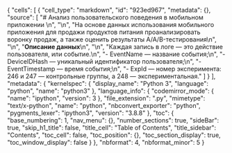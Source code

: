 {
 "cells": [
  {
   "cell_type": "markdown",
   "id": "923ed967",
   "metadata": {},
   "source": [
    "# Анализ пользовательского поведения в мобильном приложении \n",
    "\n",
    "На основе данных использования мобильного приложения для продажи продуктов питания проанализировать воронку продаж, а также оценить результаты A/A/B-тестирования\n",
    "\n",
    "**Описание данных**\n",
    "\n",
    "Каждая запись в логе — это действие пользователя, или событие.\n",
    "- EventName — название события;\n",
    "- DeviceIDHash — уникальный идентификатор пользователя;\n",
    "- EventTimestamp — время события;\n",
    "- ExpId — номер эксперимента: 246 и 247 — контрольные группы, а 248 — экспериментальная."
   ]
  }
 ],
 "metadata": {
  "kernelspec": {
   "display_name": "Python 3",
   "language": "python",
   "name": "python3"
  },
  "language_info": {
   "codemirror_mode": {
    "name": "ipython",
    "version": 3
   },
   "file_extension": ".py",
   "mimetype": "text/x-python",
   "name": "python",
   "nbconvert_exporter": "python",
   "pygments_lexer": "ipython3",
   "version": "3.8.8"
  },
  "toc": {
   "base_numbering": 1,
   "nav_menu": {},
   "number_sections": true,
   "sideBar": true,
   "skip_h1_title": false,
   "title_cell": "Table of Contents",
   "title_sidebar": "Contents",
   "toc_cell": false,
   "toc_position": {},
   "toc_section_display": true,
   "toc_window_display": false
  }
 },
 "nbformat": 4,
 "nbformat_minor": 5
}
